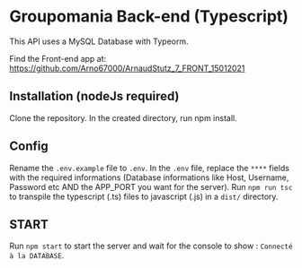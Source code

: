 # Groupomania Back-end (Typescript)

This API uses a MySQL Database with Typeorm. 

Find the Front-end app at: https://github.com/Arno67000/ArnaudStutz_7_FRONT_15012021


## Installation (nodeJs required)

Clone the repository.
In the created directory, run npm install.

## Config

Rename the `.env.example` file to `.env`.
In the `.env` file, replace the `****` fields with the required informations (Database informations like Host, Username, Password etc AND the APP_PORT you want for the server).
Run `npm run tsc` to transpile the typescript (.ts) files to javascript (.js) in a `dist/` directory.

## START

Run `npm start` to start the server and wait for the console to show : `Connecté à la DATABASE`.

